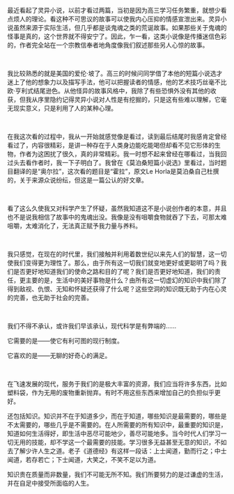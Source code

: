 <p>最近看起了灵异小说，以前才看过两篇，当初是因为高三学习任务繁重，就想少看点烦人的理论。看这种不可思议的故事可以使我内心压抑的情感宣泄出来。灵异小说虽然来源于实际生活，但几乎都是谈鬼魂之类的荒诞故事。如果那些关于鬼魂的怪事是真的，这个世界就不得安宁了。因此，乍一看，这类小说像是传播迷信色彩的，作者完全站在一个宗教信奉者地角度像我们叙述那些另人心惊的故事。</p><p>&nbsp;</p><p>我比较熟悉的就是美国的爱伦·坡了。高三的时候问同学借了本他的短篇小说选才迷上了他的想象力以及描写手法，他可以把握读者的情感，他的艺术技巧丝毫不比欧·亨利式结尾逊色。从他怪异的故事风格中，我除了有些恐惧外没有其他的收获，但我从序里隐约记得灵异小说对人性是有挖掘的，只是这有些难以理解，它毫无现实意义，只是利用了人的某种心理。</p><p><br></p><p>在我这次看的过程中，我从一开始就感觉像是看过，读到最后结尾时我感肯定曾经看过了，内容很精彩，是讲一种存在于人类身边能吃能喝但却看不见它形体的生物，作者为这困扰了很久，真的非常精彩。我一时想不起来曾经在哪看过，当我回过头去看作者时，我一下子明白了。我曾在《莫泊桑短篇小说选》里看过，当时题目翻译的是“奥尔拉”，这次看的题目是“霍拉”，原文Le Horla是莫泊桑自己杜撰的，关于来源众说纷纭，但这是一篇公认的好文章。</p><p>&nbsp;</p><p>看了这么久使我又对科学产生了怀疑，虽然我知道这不是小说创作者的本意，并且也不是说我相信了故事中的鬼魂出没。我像是没有咀嚼食物就吞了下去，可那太难咀嚼，太难消化了，无法真正赋予我力量与养料。</p><p>&nbsp;</p><p>我只感觉，在现在的时代里，我们接触并利用着数世纪以来先人们的智慧，这一切使我们变得更为理性了。那么，由于所有这一切我们就变地更好或更聪明了吗？我们是否更好地知道我们的使命之路和目的了呢？我们是否更好地知道，我们的责任，更主要的是，生活中的美好事物是什么？由所有这一切虚幻的知识中我们除了得到敌视、仇恨、无知和怀疑还获得了什么呢？这些空洞的知识既无助于内在心灵的完善，也无助于社会的完善。</p><p>&nbsp;</p><p>我们不得不承认，或许我们早该承认，现代科学是有弊端的……</p><p>它需要的是——使它有利可图的现行制度。</p><p>它喜欢的是——无聊的好奇心的满足。</p><p>&nbsp;</p><p>在飞速发展的现代，服务于我们的是极大丰富的资源，我们应当将许多东西，比如塑料袋，作为无用的废物重新抛弃。有时不用这些东西来增加自己的负担似乎更好。</p><p>还包括知识。知识并不在于知道多少，而在于知道，哪些知识是最需要的，哪些是不太需要的，哪些几乎是不需要的。在人所需要的所有知识中，最重要的知识是，知道如何生活得好，即生活中恶尽可能地少，善尽可能地多。当今时代人们学习一切无用的技能，却不学这一个最需要的技能。学习很多无益甚至无意的知识，不如去了解少许人生之道。老子《道德经》有这样一段话：上士闻道，勤而行之；中士闻道，若存若亡；下士闻道，大笑之，不笑不足以为道。　</p><p>知识贵在质量而非数量，我们不可能无所不知。我们所要努力的是过谦虚的生活，并在自足中接受所面临的人生。</p>